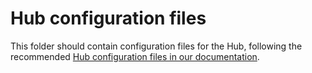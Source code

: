 # Hub configuration files

This folder should contain configuration files for the Hub, following the recommended [Hub configuration files in our documentation](https://hubverse.io/en/latest/user-guide/hub-config.html).
